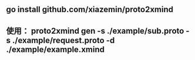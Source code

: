 ## go install github.com/xiazemin/proto2xmind 
## 使用： proto2xmind gen -s ./example/sub.proto -s ./example/request.proto -d ./example/example.xmind